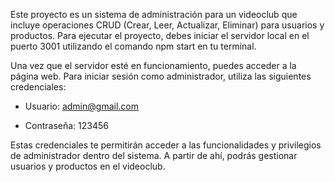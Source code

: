 Este proyecto es un sistema de administración para un videoclub que incluye operaciones CRUD (Crear, Leer, Actualizar, Eliminar) para usuarios y productos. Para ejecutar el proyecto, debes iniciar el servidor local en el puerto 3001 utilizando el comando npm start en tu terminal.

Una vez que el servidor esté en funcionamiento, puedes acceder a la página web. Para iniciar sesión como administrador, utiliza las siguientes credenciales:


* Usuario: admin@gmail.com
  
* Contraseña: 123456
  
Estas credenciales te permitirán acceder a las funcionalidades y privilegios de administrador dentro del sistema. A partir de ahí, podrás gestionar usuarios y productos en el videoclub.



